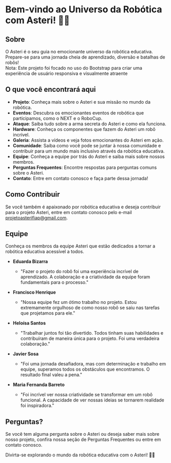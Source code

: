 # Bem-vindo ao Universo da Robótica com Asteri! 🤖🚀

## Sobre
O Asteri é o seu guia no emocionante universo da robótica educativa. Prepare-se para uma jornada cheia de aprendizado, diversão e batalhas de robôs!
<br/>
Nota: Este projeto foi focado no uso do Bootstrap para criar uma experiência de usuário responsiva e visualmente atraente

## O que você encontrará aqui
- **Projeto**: Conheça mais sobre o Asteri e sua missão no mundo da robótica.
- **Eventos**: Descubra os emocionantes eventos de robótica que participamos, como o NEXT e o RoboCup.
- **Ataque**: Saiba tudo sobre a arma secreta do Asteri e como ela funciona.
- **Hardware**: Conheça os componentes que fazem do Asteri um robô incrível.
- **Galeria**: Assista a vídeos e veja fotos emocionantes do Asteri em ação.
- **Comunidade**: Saiba como você pode se juntar à nossa comunidade e contribuir para um mundo mais inclusivo através da robótica educativa.
- **Equipe**: Conheça a equipe por trás do Asteri e saiba mais sobre nossos membros.
- **Perguntas Frequentes**: Encontre respostas para perguntas comuns sobre o Asteri.
- **Contato**: Entre em contato conosco e faça parte dessa jornada!

## Como Contribuir
Se você também é apaixonado por robótica educativa e deseja contribuir para o projeto Asteri, entre em contato conosco pelo e-mail projetoasterifiap@gmail.com.


## Equipe
Conheça os membros da equipe Asteri que estão dedicados a tornar a robótica educativa acessível a todos.

- **Eduarda Bizarra**
  - "Fazer o projeto do robô foi uma experiência incrível de aprendizado. A colaboração e a criatividade da equipe foram fundamentais para o processo."

- **Francisco Henrique**
  - "Nossa equipe fez um ótimo trabalho no projeto. Estou extremamente orgulhoso de como nosso robô se saiu nas tarefas que projetamos para ele."

- **Heloísa Santos**
  - "Trabalhar juntos foi tão divertido. Todos tinham suas habilidades e contribuíram de maneira única para o projeto. Foi uma verdadeira colaboração."

- **Javier Sosa**
  - "Foi uma jornada desafiadora, mas com determinação e trabalho em equipe, superamos todos os obstáculos que encontramos. O resultado final valeu a pena."

- **Maria Fernanda Barreto**
  - "Foi incrível ver nossa criatividade se transformar em um robô funcional. A capacidade de ver nossas ideias se tornarem realidade foi inspiradora."

## Perguntas?
Se você tem alguma pergunta sobre o Asteri ou deseja saber mais sobre nosso projeto, confira nossa seção de Perguntas Frequentes ou entre em contato conosco.

Divirta-se explorando o mundo da robótica educativa com o Asteri! 🤖🌟
